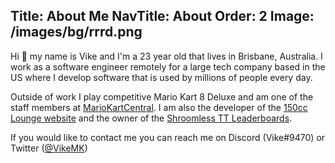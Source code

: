 ﻿Title: About Me
NavTitle: About
Order: 2
Image: /images/bg/rrrd.png
---
Hi 👋 my name is Vike and I'm a 23 year old that lives in Brisbane, Australia.
I work as a software engineer remotely for a large tech company based in the US where I develop software that is used by millions of people every day.

Outside of work I play competitive Mario Kart 8 Deluxe and am one of the staff members at [MarioKartCentral](https://mkc.gg/).
I am also the developer of the [150cc Lounge website](https://www.mk8dx-lounge.com) and the owner of the [Shroomless TT Leaderboards](https://bit.ly/AlternateTTs).

If you would like to contact me you can reach me on Discord (Vike#9470) or Twitter ([@VikeMK](https://twitter.com/VikeMK))